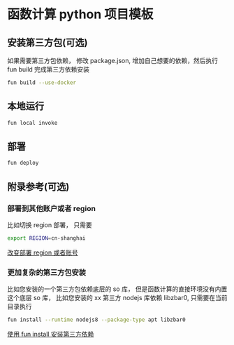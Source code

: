 # 函数计算 python 项目模板

## 安装第三方包(可选)

如果需要第三方包依赖， 修改 package.json, 增加自己想要的依赖，然后执行 fun build 完成第三方依赖安装

```bash
fun build --use-docker
```

## 本地运行

```bash
fun local invoke
```

## 部署

```bash
fun deploy
```

## 附录参考(可选)

### 部署到其他账户或者 region

比如切换 region 部署， 只需要

```bash
export REGION=cn-shanghai
```

[改变部署 region 或者账号](https://help.aliyun.com/document_detail/146702.html#section-o23-iw0-hfk)

### 更加复杂的第三方包安装

比如您安装的一个第三方包依赖底层的 so 库， 但是函数计算的直接环境没有内置这个底层 so 库， 比如您安装的 xx 第三方 nodejs 库依赖 libzbar0, 只需要在当前目录执行

```bash
fun install --runtime nodejs8 --package-type apt libzbar0
```

[使用 fun install 安装第三方依赖](https://help.aliyun.com/document_detail/146967.html)

